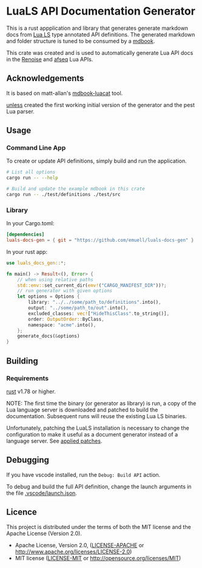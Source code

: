 # LuaLS API Documentation Generator

This is a rust appplication and library that generates generate markdown docs from [Lua LS](https://github.com/LuaLS/lua-language-server) type annotated API definitions. The generated markdown and folder structure is tuned to be consumed by a [mdbook](https://github.com/rust-lang/mdBook).

This crate was created and is used to automatically generate Lua API docs in the [Renoise](https://renoise.github.io/xrnx/) and [afseq](https://emuell.github.io/afseq/) Lua APIs.

## Acknowledgements

It is based on matt-allan's [mdbook-luacat](https://github.com/matt-allan/mdbook-luacats) tool.

[unless](https://github.com/unlessgames) created the first working initial version of the generator and the pest Lua parser.  

## Usage

### Command Line App

To create or update API definitions, simply build and run the application.

```bash
# List all options
cargo run -- --help

# Build and update the example mdbook in this crate
cargo run -- ./test/definitions ./test/src
```

### Library

In your Cargo.toml:

```toml
[dependencies]
luals-docs-gen = { git = "https://github.com/emuell/luals-docs-gen" }
```

In your rust app:

```rust no_run
use luals_docs_gen::*;

fn main() -> Result<(), Error> {
    // when using relative paths
    std::env::set_current_dir(env!("CARGO_MANIFEST_DIR"))?;
    // run generator with given options
    let options = Options {
        library: "../../some/path_to/definitions".into(),
        output: "../some/path_to/out".into(),
        excluded_classes: vec!["HideThisClass".to_string()],
        order: OutputOrder::ByClass,
        namespace: "acme".into(),
    };
    generate_docs(&options)
}
```

## Building 

### Requirements

[rust](https://www.rust-lang.org/tools/install) v1.78 or higher.

NOTE: The first time the binary (or generator as library) is run, a copy of the Lua language server is downloaded and patched to build the documentation.  Subsequent runs will reuse the existing Lua LS binaries. 

Unfortunately, patching the LuaLS installation is necessary to change the configuration to make it useful as a document generator instead of a language server. See [applied patches](./src/parser/json.rs#126).

## Debugging

If you have vscode installed, run the `Debug: Build API` action.

To debug and build the full API definition, change the launch arguments in the file [.vscode/launch.json](../.vscode/launch.json).


## Licence

This project is distributed under the terms of both the MIT license and the Apache License (Version 2.0).

* Apache License, Version 2.0, ([LICENSE-APACHE](LICENSE-APACHE) or <http://www.apache.org/licenses/LICENSE-2.0>)
* MIT license ([LICENSE-MIT](LICENSE-MIT) or <http://opensource.org/licenses/MIT>)
